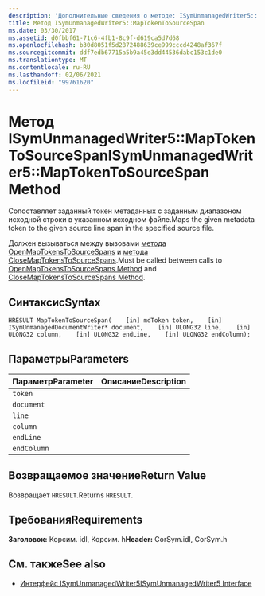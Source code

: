 ```yaml
---
description: 'Дополнительные сведения о методе: ISymUnmanagedWriter5:: MapTokenToSourceSpan'
title: Метод ISymUnmanagedWriter5::MapTokenToSourceSpan
ms.date: 03/30/2017
ms.assetid: d0fbbf61-71c6-4fb1-8c9f-d619ca5d7d68
ms.openlocfilehash: b30d8051f5d2872488639ce999cccd4248af367f
ms.sourcegitcommit: ddf7edb67715a5b9a45e3dd44536dabc153c1de0
ms.translationtype: MT
ms.contentlocale: ru-RU
ms.lasthandoff: 02/06/2021
ms.locfileid: "99761620"
---
```

# <a name="isymunmanagedwriter5maptokentosourcespan-method"></a><span data-ttu-id="f844c-103">Метод ISymUnmanagedWriter5::MapTokenToSourceSpan</span><span class="sxs-lookup"><span data-stu-id="f844c-103">ISymUnmanagedWriter5::MapTokenToSourceSpan Method</span></span>

<span data-ttu-id="f844c-104">Сопоставляет заданный токен метаданных с заданным диапазоном исходной строки в указанном исходном файле.</span><span class="sxs-lookup"><span data-stu-id="f844c-104">Maps the given metadata token to the given source line span in the specified source file.</span></span>  
  
 <span data-ttu-id="f844c-105">Должен вызываться между вызовами [метода OpenMapTokensToSourceSpans](isymunmanagedwriter5-openmaptokenstosourcespans-method.md) и [метода CloseMapTokensToSourceSpans](isymunmanagedwriter5-closemaptokenstosourcespans-method.md).</span><span class="sxs-lookup"><span data-stu-id="f844c-105">Must be called between calls to [OpenMapTokensToSourceSpans Method](isymunmanagedwriter5-openmaptokenstosourcespans-method.md) and [CloseMapTokensToSourceSpans Method](isymunmanagedwriter5-closemaptokenstosourcespans-method.md).</span></span>  
  
## <a name="syntax"></a><span data-ttu-id="f844c-106">Синтаксис</span><span class="sxs-lookup"><span data-stu-id="f844c-106">Syntax</span></span>  
  
```idl  
HRESULT MapTokenToSourceSpan(    [in] mdToken token,    [in] ISymUnmanagedDocumentWriter* document,    [in] ULONG32 line,    [in] ULONG32 column,    [in] ULONG32 endLine,    [in] ULONG32 endColumn);  
```  
  
## <a name="parameters"></a><span data-ttu-id="f844c-107">Параметры</span><span class="sxs-lookup"><span data-stu-id="f844c-107">Parameters</span></span>  
  
|<span data-ttu-id="f844c-108">Параметр</span><span class="sxs-lookup"><span data-stu-id="f844c-108">Parameter</span></span>|<span data-ttu-id="f844c-109">Описание</span><span class="sxs-lookup"><span data-stu-id="f844c-109">Description</span></span>|  
|---------------|-----------------|  
|`token`||  
|`document`||  
|`line`||  
|`column`||  
|`endLine`||  
|`endColumn`||  
  
## <a name="return-value"></a><span data-ttu-id="f844c-110">Возвращаемое значение</span><span class="sxs-lookup"><span data-stu-id="f844c-110">Return Value</span></span>  

 <span data-ttu-id="f844c-111">Возвращает `HRESULT`.</span><span class="sxs-lookup"><span data-stu-id="f844c-111">Returns `HRESULT`.</span></span>  
  
## <a name="requirements"></a><span data-ttu-id="f844c-112">Требования</span><span class="sxs-lookup"><span data-stu-id="f844c-112">Requirements</span></span>  

 <span data-ttu-id="f844c-113">**Заголовок:** Корсим. idl, Корсим. h</span><span class="sxs-lookup"><span data-stu-id="f844c-113">**Header:** CorSym.idl, CorSym.h</span></span>  
  
## <a name="see-also"></a><span data-ttu-id="f844c-114">См. также</span><span class="sxs-lookup"><span data-stu-id="f844c-114">See also</span></span>

- [<span data-ttu-id="f844c-115">Интерфейс ISymUnmanagedWriter5</span><span class="sxs-lookup"><span data-stu-id="f844c-115">ISymUnmanagedWriter5 Interface</span></span>](isymunmanagedwriter5-interface.md)
